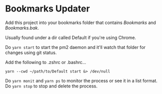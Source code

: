 # Bookmarks Updater
Add this project into your bookmarks folder that contains *Bookmarks* and *Bookmarks.bak*.

Usually found under a dir called Default if you're using Chrome.

Do `yarn start` to start the pm2 daemon and it'll watch that folder for changes using git status.

Add the following to .zshrc or .bashrc...

```
yarn --cwd ~/path/to/Default start &> /dev/null
```

Do `yarn monit` and `yarn ps` to monitor the process or see it in a list format.
Do `yarn stop` to stop and delete the process.
